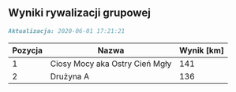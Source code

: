 ## Wyniki rywalizacji grupowej

```markdown
Aktualizacja: 2020-06-01 17:21:21
```

Pozycja | Nazwa | Wynik [km] |
------------ | -------------  | -------------
 1 |Ciosy Mocy aka Ostry Cień Mgły | 141 
 2 |Drużyna A | 136